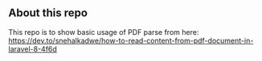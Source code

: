 
## About this repo

This repo is to show basic usage of PDF parse from here: 
https://dev.to/snehalkadwe/how-to-read-content-from-pdf-document-in-laravel-8-4f6d

